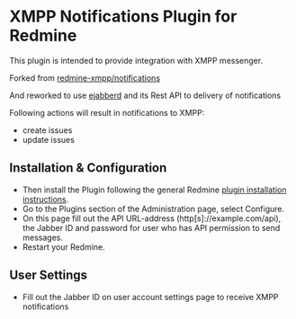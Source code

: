 # XMPP Notifications Plugin for Redmine

This plugin is intended to provide integration with XMPP messenger.

Forked from [redmine-xmpp/notifications](https://github.com/redmine-xmpp/notifications)

And reworked to use [ejabberd](https://github.com/processone/ejabberd) and its Rest API to delivery of notifications


Following actions will result in notifications to XMPP:

- create issues
- update issues

## Installation & Configuration

- Then install the Plugin following the general Redmine [plugin installation instructions](http://www.redmine.org/wiki/redmine/Plugins).
- Go to the Plugins section of the Administration page, select Configure.
- On this page fill out the API URL-address (http[s]://example.com/api), the Jabber ID and password for user who has API permission to send messages.
- Restart your Redmine.


## User Settings

- Fill out the Jabber ID on user account settings page to receive XMPP notifications 
